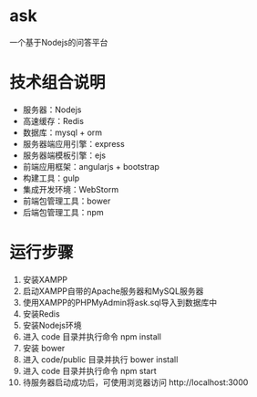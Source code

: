 # ask
一个基于Nodejs的问答平台

# 技术组合说明

* 服务器：Nodejs
* 高速缓存：Redis
* 数据库：mysql + orm
* 服务器端应用引擎：express
* 服务器端模板引擎：ejs
* 前端应用框架：angularjs + bootstrap
* 构建工具：gulp
* 集成开发环境：WebStorm
* 前端包管理工具：bower
* 后端包管理工具：npm

# 运行步骤

1. 安装XAMPP
2. 启动XAMPP自带的Apache服务器和MySQL服务器
3. 使用XAMPP的PHPMyAdmin将ask.sql导入到数据库中
4. 安装Redis
5. 安装Nodejs环境
6. 进入 code 目录并执行命令 npm install
7. 安装 bower
8. 进入 code/public 目录并执行 bower install
9. 进入 code 目录并执行命令 npm start
10. 待服务器启动成功后，可使用浏览器访问 http://localhost:3000


